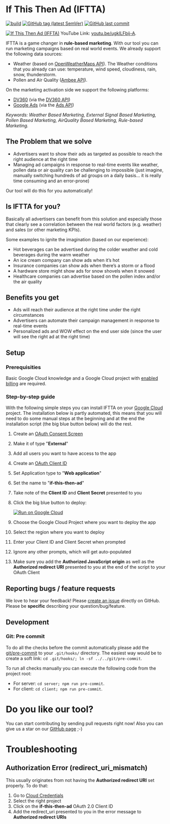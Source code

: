 <!--
    Copyright 2022 Google LLC
    Licensed under the Apache License, Version 2.0 (the "License");
    you may not use this file except in compliance with the License.
    You may obtain a copy of the License at
        https://www.apache.org/licenses/LICENSE-2.0
    Unless required by applicable law or agreed to in writing, software
    distributed under the License is distributed on an "AS IS" BASIS,
    WITHOUT WARRANTIES OR CONDITIONS OF ANY KIND, either express or implied.
    See the License for the specific language governing permissions and
    limitations under the License.
 -->

# If This Then Ad (IFTTA)

[![build](https://img.shields.io/badge/build-passing-brightgreen?style=flat&logo=github)](https://github.com/google/if-this-then-ad)
[![GitHub tag (latest SemVer)](https://img.shields.io/github/v/tag/google/if-this-then-ad?label=release&logo=github)](https://github.com/google/if-this-then-ad)
[![GitHub last commit](https://img.shields.io/github/last-commit/google/if-this-then-ad)](https://github.com/google/if-this-then-ad/commits)

[![If This Then Ad (IFFTA)](imgs/demo-video.png)](http://www.youtube.com/watch?v=ugklLFbij-A "If This Then Ad (IFFTA)")
YouTube Link: [youtu.be/ugklLFbij-A](https://youtu.be/ugklLFbij-A).

IFTTA is a game changer in **rule-based marketing**. With our tool you can run marketing campaigns based on real world events.
We already support the following data sources:
* Weather (based on [OpenWeatherMaps API](https://openweathermap.org/)). The Weather conditions that you already can use: temperature, wind speed, cloudiness, rain, snow, thunderstorm.
* Pollen and Air Quality ([Ambee API](https://www.getambee.com/)).

On the marketing activation side we support the following platforms:
* [DV360](https://marketingplatform.google.com/intl/de/about/display-video-360/) (via the [DV360 API](https://developers.google.com/display-video/api/reference/rest))
* [Google Ads](https://ads.google.com/) (via the [Ads API](https://developers.google.com/google-ads/api/docs/release-notes))

*Keywords: Weather Based Marketing, External Signal Based Marketing, Pollen Based Marketing, AirQuality Based Marketing, Rule-based Marketing.*

## The Problem that we solve
* Advertisers want to show their ads as targeted as possible to reach the right audience at the right time
* Managing ad campaigns in response to real-time events like weather, pollen data or air quality can be challenging to impossible (just imagine, manually switching hundreds of ad groups on a daily basis... it is really time consuming and an error-prone)

Our tool will do this for you automatically!

## Is IFTTA for you?
Basically all advertisers can benefit from this solution and especially those that clearly see a correlation between the real world factors (e.g. weather) and sales (or other marketing KPIs).

Some examples to ignite the imagination (based on our experience):
* Hot beverages can be advertised during the colder weather and cold beverages during the warm weather
* An ice cream company can show ads when it’s hot
* Insurance companies can show ads when there’s a storm or a flood
* A hardware store might show ads for snow shovels when it snowed
* Healthcare companies can advertise based on the pollen index and/or the air quality

## Benefits you get
* Ads will reach their audience at the right time under the right circumstances
* Advertisers can automate their campaign management in response to real-time events
* Personalized ads and WOW effect on the end user side (since the user will see the right ad at the right time)

## Setup
### Prerequisities
Basic Google Cloud knowledge and a Google Cloud project with [enabled billing](https://cloud.google.com/billing/docs/how-to/modify-project) are required.

### Step-by-step guide
With the following simple steps you can install IFTTA on your [Google Cloud](https://cloud.google.com/resource-manager/docs/creating-managing-projects) project.
The installation below is partly automated, this means that you will need to do some manual steps at the beginning and at the end the installation script (the big blue button below) will do the rest.

1. Create an [OAuth Consent Screen](https://console.cloud.google.com/apis/credentials/consent)

1. Make it of type "**External**"

1. Add all users you want to have access to the app

1. Create an [OAuth Client ID](https://console.cloud.google.com/apis/credentials/oauthclient)

1. Set Application type to "**Web application**"

1. Set the name to "**if-this-then-ad**"

1. Take note of the **Client ID** and **Client Secret** presented to you

1. Click the big blue button to deploy:

   [![Run on Google Cloud](https://deploy.cloud.run/button.svg)](https://deploy.cloud.run)

1. Choose the Google Cloud Project where you want to deploy the app

1. Select the region where you want to deploy

1. Enter your Client ID and Client Secret when prompted

1. Ignore any other prompts, which will get auto-populated

1. Make sure you add the **Authorized JavaScript origin** as well as the **Authorized redirect URI** presented to you at the end of the script to your OAuth Client

## Reporting bugs / feature requests

We love to hear your feedback! Please [create an issue](https://github.com/google/if-this-then-ad/issues/new) directly on GitHub. Please be **specific** describing your question/bug/feature.

## Development

### Git: Pre commit

To do all the checks before the commit automatically please add the [git/pre-commit](git/pre-commit) to your `.git/hooks/` directory. The easiest way would be to create a soft link: `cd .git/hooks/; ln -sf ../../git/pre-commit`.

To run all checks manually you can execute the following code from the project root:

- For server: `cd server; npm run pre-commit`.
- For client: `cd client; npm run pre-commit`.

# Do you like our tool?
You can start contributing by sending pull requests right now!
Also you can give us a star on our [GitHub page](https://github.com/google/if-this-then-ad) ;-)

# Troubleshooting
## Authorization Error (redirect_uri_mismatch)
This usually originates from not having the **Authorized redirect URI** set properly.
To do that:
1. Go to [Cloud Credentials](https://console.cloud.google.com/apis/credentials)
1. Select the right project
1. Click on the **if-this-then-ad** OAuth 2.0 Client ID
1. Add the redirect_uri presented to you in the error message to **Authorized redirect URIs**
